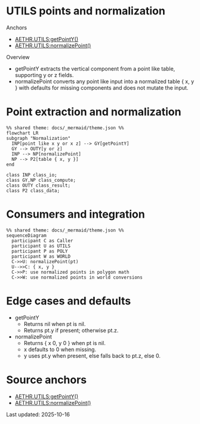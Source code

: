 # UTILS points and normalization

Anchors
- [AETHR.UTILS:getPointY()](https://github.com/Gh0st352/AETHR/blob/main/dev/UTILS.lua#L129)
- [AETHR.UTILS:normalizePoint()](https://github.com/Gh0st352/AETHR/blob/main/dev/UTILS.lua#L137)

Overview
- getPointY extracts the vertical component from a point like table, supporting y or z fields.
- normalizePoint converts any point like input into a normalized table { x, y } with defaults for missing components and does not mutate the input.

# Point extraction and normalization
```mermaid
%% shared theme: docs/_mermaid/theme.json %%
flowchart LR
subgraph "Normalization"
  INP[point like x y or x z] --> GY[getPointY]
  GY --> OUTY[y or z]
  INP --> NP[normalizePoint]
  NP --> P2[table { x, y }]
end

class INP class_io;
class GY,NP class_compute;
class OUTY class_result;
class P2 class_data;
```

# Consumers and integration
```mermaid
%% shared theme: docs/_mermaid/theme.json %%
sequenceDiagram
  participant C as Caller
  participant U as UTILS
  participant P as POLY
  participant W as WORLD
  C->>U: normalizePoint(pt)
  U-->>C: { x, y }
  C->>P: use normalized points in polygon math
  C->>W: use normalized points in world conversions
```

# Edge cases and defaults
- getPointY
  - Returns nil when pt is nil.
  - Returns pt.y if present; otherwise pt.z.
- normalizePoint
  - Returns { x 0, y 0 } when pt is nil.
  - x defaults to 0 when missing.
  - y uses pt.y when present, else falls back to pt.z, else 0.

# Source anchors
- [AETHR.UTILS:getPointY()](https://github.com/Gh0st352/AETHR/blob/main/dev/UTILS.lua#L129)
- [AETHR.UTILS:normalizePoint()](https://github.com/Gh0st352/AETHR/blob/main/dev/UTILS.lua#L137)

Last updated: 2025-10-16